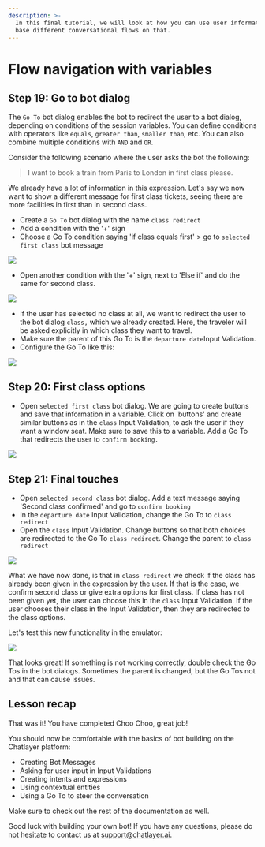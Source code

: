```yaml
---
description: >-
  In this final tutorial, we will look at how you can use user information and
  base different conversational flows on that.
---
```


# Flow navigation with variables

## Step 19: Go to bot dialog

The `Go To` bot dialog enables the bot to redirect the user to a bot dialog, depending on conditions of the session variables. You can define conditions with operators like `equals`, `greater than`, `smaller than`, etc. You can also combine multiple conditions with `AND` and `OR`.

Consider the following scenario where the user asks the bot the following:

> I want to book a train from Paris to London in first class please.

We already have a lot of information in this expression. Let's say we now want to show a different message for first class tickets, seeing there are more facilities in first than in second class.

* Create a `Go To` bot dialog with the name `class redirect`
* Add a condition with the '+' sign
* Choose a Go To condition saying 'if class equals first' &gt; go to `selected first class` bot message

![](../.gitbook/assets/image%20%28444%29.png)

* Open another condition with the '+' sign, next to 'Else if' and do the same for second class.

![](../.gitbook/assets/image%20%28422%29.png)

* If the user has selected no class at all, we want to redirect the user to the bot dialog `class,` which we already created. Here, the traveler will be asked explicitly in which class they want to travel. 
* Make sure the parent of this Go To is the `departure date`Input Validation.
* Configure the Go To like this:

![](../.gitbook/assets/image%20%28434%29.png)

## Step 20: First class options

* Open `selected first class` bot dialog. We are going to create buttons and save that information in a variable. Click on 'buttons' and create similar buttons as in the `class` Input Validation, to ask the user if they want a window seat. Make sure to save this to a variable. Add a Go To that redirects the user to `confirm booking.` 

![](../.gitbook/assets/image%20%28426%29.png)

## Step 21: Final touches

* Open `selected second class` bot dialog. Add a text message saying 'Second class confirmed' and go to `confirm booking`
* In the `departure date` Input Validation, change the Go To to `class redirect`
* Open the `class`  Input Validation. Change buttons so that both choices are redirected to the Go To `class redirect`. Change the parent to `class redirect` 

![](../.gitbook/assets/image%20%28425%29.png)

What we have now done, is that in `class redirect` we check if the class has already been given in the expression by the user. If that is the case, we confirm second class or give extra options for first class. If class has not been given yet, the user can choose this in the `class` Input Validation. If the user chooses their class in the Input Validation, then they are redirected to the class options.

Let's test this new functionality in the emulator:

![](../.gitbook/assets/image%20%28458%29.png)



That looks great! If something is not working correctly, double check the Go Tos in the bot dialogs. Sometimes the parent is changed, but the Go Tos not and that can cause issues. 

## Lesson recap

That was it! You have completed Choo Choo, great job! 

You should now be comfortable with the basics of bot building on the Chatlayer platform:

* Creating Bot Messages
* Asking for user input in Input Validations
* Creating intents and expressions 
* Using contextual entities 
* Using a Go To to steer the conversation 

Make sure to check out the rest of the documentation as well. 

Good luck with building your own bot! If you have any questions, please do not hesitate to contact us at [support@chatlayer.ai](mailto:support@chatlayer.ai). 



